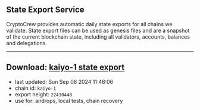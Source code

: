 ## State Export Service
CryptoCrew provides automatic daily state exports for all chains we validate. State export files can be used as genesis files and are a snapshot of the current blockchain state, including all validators, accounts, balances and delegations.

---
**Download: [kaiyo-1 state export](https://dl-eu2.ccvalidators.com/SERVICE/kujira/kaiyo-1_export_22430448.json)**
---

- last updated: Sun Sep 08 2024 11:48:06
- chain id: `kaiyo-1`
- export height: `22430448`
- use for: airdrops, local tests, chain recovery
